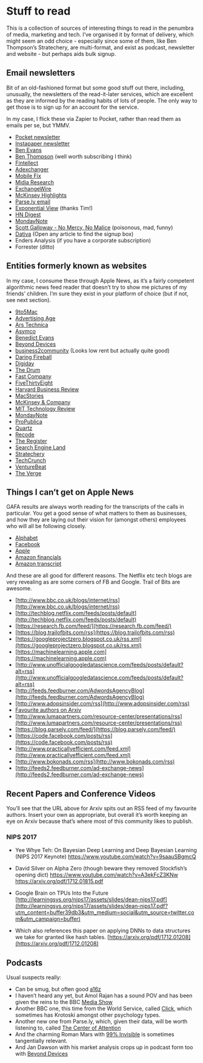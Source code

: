 # Stuff to read
This is a collection of sources of interesting things to read in the penumbra of media, marketing and tech. I’ve organised it by format of delivery, which might seem an odd choice - especially since some of them, like Ben Thompson’s Stratechery, are multi-format, and exist as podcast, newsletter and website - but perhaps aids bulk signup. 

## Email newsletters
Bit of an old-fashioned format but some good stuff out there, including, unusually, the newsletters of the read-it-later services, which are excellent as they are informed by the reading habits of lots of people. The only way to get those is to sign up for an account for the service. 

In my case, I flick these via Zapier to Pocket, rather than read them as emails per se, but YMMV. 

* [Pocket newsletter](https://getpocket.com/signup)
* [Instapaper newsletter](https://www.instapaper.com/user/register)
* [Ben Evans](http://ben-evans.com/newsletter/)
* [Ben Thompson](https://stratechery.com/membership/) (well worth subscribing I think)
* [Fintellect](http://www.fintellect.com/msfi/)
* [Adexchanger](https://adexchanger.com/newsletter/)
* [Mobile Fix](http://www.addictivelondon.com/#sign-up-for-fix)
* [Midia Research](https://www.midiaresearch.com/blog/)
* [ExchangeWire](https://www.exchangewire.com/newsletter/)
* [McKinsey Highlights](https://www.mckinsey.com/user-registration/manage-account/edit-subscriptions)
* [Parse.ly email](https://blog.parsely.com)
* [Exponential View](http://www.exponentialview.co/newsletter/) (thanks Tim!)
* [HN Digest](https://hndigest.com)
* [MondayNote](https://madmimi.com/signups/203173/join)
* [Scott Galloway - No Mercy, No Malice](https://www.l2inc.com/archive?blog-types=nmnm) (poisonous, mad, funny)
* [Dativa](https://www.dativa.com/latest/) (Open any article to find the signup box)
* Enders Analysis (if you have a corporate subscription)
* Forrester (ditto)

## Entities formerly known as websites
In my case, I consume these through Apple News, as it’s a fairly competent algorithmic news feed reader that doesn’t try to show me pictures of my friends’ children. I’m sure they exist in your platform of choice (but if not, see next section).

* [9to5Mac](https://9to5mac.com)
* [Advertising Age](http://adage.com)
* [Ars Technica](https://arstechnica.com)
* [Asymco](http://www.asymco.com)
* [Benedict Evans](https://www.ben-evans.com)
* [Beyond Devices](http://www.beyonddevic.es)
* [business2community](https://www.business2community.com) (Looks low rent but actually quite good)
* [Daring Fireball](https://daringfireball.net)
* [Digiday](https://digiday.com)
* [The Drum](http://www.thedrum.com)
* [Fast Company](https://www.fastcompany.com)
* [FiveThirtyEight](http://fivethirtyeight.com)
* [Harvard Business Review](https://hbr.org)
* [MacStories](https://www.macstories.net)
* [McKinsey & Company](https://www.mckinsey.com/quarterly/overview)
* [MIT Technology Review](https://www.technologyreview.com)
* [MondayNote](https://mondaynote.com)
* [ProPublica](https://www.propublica.org)
* [Quartz](https://qz.com)
* [Recode](https://www.recode.net)
* [The Register](https://m.theregister.co.uk)
* [Search Engine Land](https://searchengineland.com)
* [Stratechery](https://stratechery.com)
* [TechCrunch](https://techcrunch.com)
* [VentureBeat](https://venturebeat.com)
* [The Verge](https://www.theverge.com)

## Things I can’t get on Apple News
GAFA results are always worth reading for the transcripts of the calls in particular. You get a good sense of what matters to them as businesses, and how they are laying out their vision for (amongst others) employees who will all be following closely. 

- [Alphabet](https://abc.xyz/investor/)
- [Facebook](https://investor.fb.com/financials/)
- [Apple](http://www.nasdaq.com/symbol/aapl/call-transcripts)
- [Amazon financials](http://phx.corporate-ir.net/phoenix.zhtml?c=97664&p=irol-reportsother)
- [Amazon transcript](http://www.nasdaq.com/symbol/amzn/call-transcripts)

And these are all good for different reasons. The Netflix etc tech blogs are very revealing as are some corners of FB and Google. Trail of Bits are awesome. 

- [http://www.bbc.co.uk/blogs/internet/rss](http://www.bbc.co.uk/blogs/internet/rss)
- [http://techblog.netflix.com/feeds/posts/default](http://techblog.netflix.com/feeds/posts/default)
- [https://research.fb.com/feed/](https://research.fb.com/feed/)
- [https://blog.trailofbits.com/rss](https://blog.trailofbits.com/rss)
- [https://googleprojectzero.blogspot.co.uk/rss.xml](https://googleprojectzero.blogspot.co.uk/rss.xml)
- [https://machinelearning.apple.com](https://machinelearning.apple.com)
- [http://www.unofficialgoogledatascience.com/feeds/posts/default?alt=rss](http://www.unofficialgoogledatascience.com/feeds/posts/default?alt=rss)
- [http://feeds.feedburner.com/AdwordsAgencyBlog](http://feeds.feedburner.com/AdwordsAgencyBlog)
- [http://www.adopsinsider.com/rss](http://www.adopsinsider.com/rss)
- [Favourite authors on Arxiv](http://export.arxiv.org/api/query?search_query=au:%22jure+leskovec%22+OR+au:%22eytan+bakshy%22+OR+au:%22yann+lecun%22+OR+au:%22lada+adamic%22+OR+au:%22dean+eckles%22+OR+au:%22Duncan+J+Watts%22+OR+au:%22Teh_Y%22&sortBy=submittedDate&sortOrder=descending)
- [http://www.lumapartners.com/resource-center/presentations/rss](http://www.lumapartners.com/resource-center/presentations/rss)
- [https://blog.parsely.com/feed/](https://blog.parsely.com/feed/)
- [https://code.facebook.com/posts/rss](https://code.facebook.com/posts/rss)
- [http://www.practicallyefficient.com/feed.xml](http://www.practicallyefficient.com/feed.xml)
- [http://www.bokonads.com/rss](http://www.bokonads.com/rss)
- [http://feeds2.feedburner.com/ad-exchange-news](http://feeds2.feedburner.com/ad-exchange-news)

## Recent Papers and Conference Videos
You’ll see that the URL above for Arxiv spits out an RSS feed of my favourite authors. Insert your own as appropriate, but overall it’s worth keeping an eye on Arxiv because that’s where most of this community likes to publish. 

### NIPS 2017
- Yee Whye Teh: On Bayesian Deep Learning and Deep Bayesian Learning (NIPS 2017 Keynote)
https://www.youtube.com/watch?v=9saauSBgmcQ

- David Silver on Alpha Zero (though beware they removed Stockfish’s opening dict)
https://www.youtube.com/watch?v=A3ekFcZ3KNw
https://arxiv.org/pdf/1712.01815.pdf

- Google Brain on TPUs Into the Future
[http://learningsys.org/nips17/assets/slides/dean-nips17.pdf](http://learningsys.org/nips17/assets/slides/dean-nips17.pdf?utm_content=buffer39db3&utm_medium=social&utm_source=twitter.com&utm_campaign=buffer)

- Which also references this paper on applying DNNs to data structures we take for granted like hash tables. 
[https://arxiv.org/pdf/1712.01208](https://arxiv.org/pdf/1712.01208)

## Podcasts
Usual suspects really:
- Can be smug, but often good [a16z](https://itunes.apple.com/gb/podcast/a16z/id842818711?mt=2)
- I haven’t heard any yet, but Amol Rajan has a sound POV and has been given the reins to the BBC [Media Show](https://itunes.apple.com/gb/podcast/the-media-show/id292525828?mt=2)
- Another BBC one, this time from the World Service, called [Click](https://itunes.apple.com/gb/podcast/click/id73331490?mt=2), which sometimes has Krotoski amongst other psychology types. 
- Another new one from Parse.ly, which, given their data, will be worth listening to, called [The Center of Attention](https://itunes.apple.com/gb/podcast/the-center-of-attention/id1319543127?mt=2)
- And the charming Roman Mars with [99% Invisible](https://itunes.apple.com/gb/podcast/99-invisible/id394775318?mt=2) is sometimes tangentially relevant. 
- And Jan Dawson with his market analysis crops up in podcast form too with [Beyond Devices](https://itunes.apple.com/gb/podcast/beyond-devices-podcast/id1002197313?mt=2)
